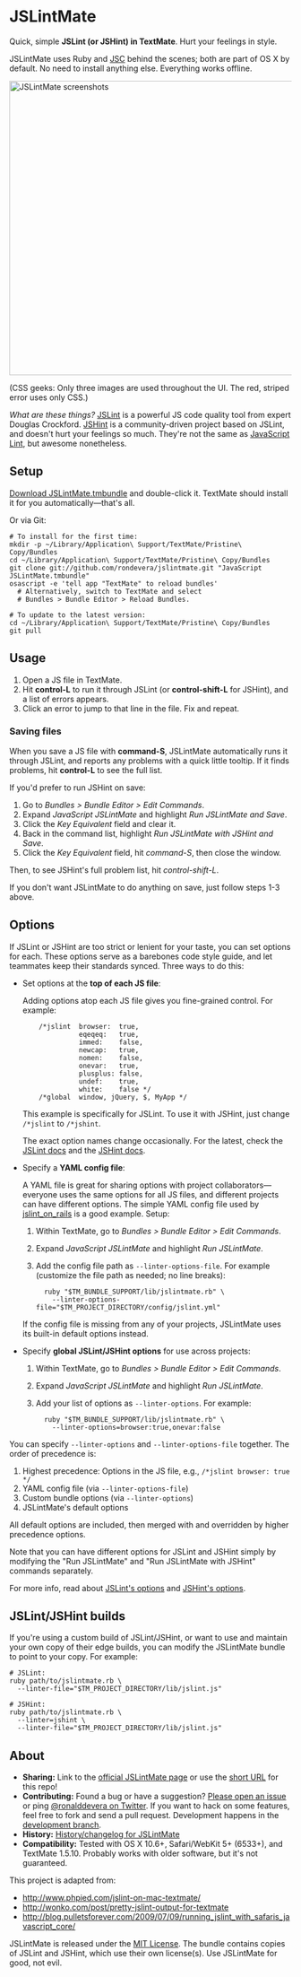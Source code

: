 JSLintMate
==========

Quick, simple **JSLint (or JSHint) in TextMate**. Hurt your feelings in style.

JSLintMate uses Ruby and [JSC][jsc] behind the scenes; both are part of OS X
by default. No need to install anything else. Everything works offline.

<img src="https://github.com/rondevera/jslintmate/raw/master/Support/images/jslintmate-screenshots.png"
  alt="JSLintMate screenshots" width="892" height="525" />

(CSS geeks: Only three images are used throughout the UI. The red, striped
error uses only CSS.)

*What are these things?* [JSLint][jslint] is a powerful JS code quality tool
from expert Douglas Crockford. [JSHint][jshint] is a community-driven project
based on JSLint, and doesn't hurt your feelings so much. They're not the same
as [JavaScript Lint][javascriptlint], but awesome nonetheless.

[jsc]:            http://trac.webkit.org/wiki/JSC
[jslint]:         http://jslint.com
[jshint]:         http://jshint.com
[javascriptlint]: http://www.javascriptlint.com/


Setup
-----

[Download JSLintMate.tmbundle][download] and double-click it.
TextMate should install it for you automatically&mdash;that's all.

Or via Git:

    # To install for the first time:
    mkdir -p ~/Library/Application\ Support/TextMate/Pristine\ Copy/Bundles
    cd ~/Library/Application\ Support/TextMate/Pristine\ Copy/Bundles
    git clone git://github.com/rondevera/jslintmate.git "JavaScript JSLintMate.tmbundle"
    osascript -e 'tell app "TextMate" to reload bundles'
      # Alternatively, switch to TextMate and select
      # Bundles > Bundle Editor > Reload Bundles.

    # To update to the latest version:
    cd ~/Library/Application\ Support/TextMate/Pristine\ Copy/Bundles
    git pull

[download]: https://github.com/downloads/rondevera/jslintmate/JSLintMate-1.1.tmbundle.zip


Usage
-----

1.  Open a JS file in TextMate.
2.  Hit **control-L** to run it through JSLint (or **control-shift-L** for
    JSHint), and a list of errors appears.
3.  Click an error to jump to that line in the file. Fix and repeat.

### Saving files ###

When you save a JS file with **command-S**, JSLintMate automatically runs it
through JSLint, and reports any problems with a quick little tooltip. If it
finds problems, hit **control-L** to see the full list.

If you'd prefer to run JSHint on save:

1.  Go to *Bundles > Bundle Editor > Edit Commands*.
2.  Expand *JavaScript JSLintMate* and highlight *Run JSLintMate and Save*.
3.  Click the *Key Equivalent* field and clear it.
4.  Back in the command list, highlight *Run JSLintMate with JSHint and Save*.
5.  Click the *Key Equivalent* field, hit *command-S*, then close the window.

Then, to see JSHint's full problem list, hit *control-shift-L*.

If you don't want JSLintMate to do anything on save, just follow steps 1-3
above.


Options
-------

If JSLint or JSHint are too strict or lenient for your taste, you can set
options for each. These options serve as a barebones code style guide, and let
teammates keep their standards synced. Three ways to do this:

* Set options at the **top of each JS file**:

    Adding options atop each JS file gives you fine-grained control. For
    example:

          /*jslint  browser:  true,
                    eqeqeq:   true,
                    immed:    false,
                    newcap:   true,
                    nomen:    false,
                    onevar:   true,
                    plusplus: false,
                    undef:    true,
                    white:    false */
          /*global  window, jQuery, $, MyApp */

    This example is specifically for JSLint. To use it with JSHint, just
    change `/*jslint` to `/*jshint`.

    The exact option names change occasionally. For the latest, check the
    [JSLint docs][jslint options] and the [JSHint docs][jshint options].

* Specify a **YAML config file**:

    A YAML file is great for sharing options with project
    collaborators&mdash;everyone uses the same options for all JS files, and
    different projects can have different options. The simple YAML config file
    used by [jslint\_on\_rails][jslint_on_rails config] is a good example.
    Setup:

    1.  Within TextMate, go to *Bundles > Bundle Editor > Edit Commands*.
    2.  Expand *JavaScript JSLintMate* and highlight *Run JSLintMate*.
    3.  Add the config file path as `--linter-options-file`. For example
        (customize the file path as needed; no line breaks):

              ruby "$TM_BUNDLE_SUPPORT/lib/jslintmate.rb" \
                --linter-options-file="$TM_PROJECT_DIRECTORY/config/jslint.yml"

    If the config file is missing from any of your projects, JSLintMate uses
    its built-in default options instead.

* Specify **global JSLint/JSHint options** for use across projects:

    1.  Within TextMate, go to *Bundles > Bundle Editor > Edit Commands*.
    2.  Expand *JavaScript JSLintMate* and highlight *Run JSLintMate*.
    3.  Add your list of options as `--linter-options`. For example:

              ruby "$TM_BUNDLE_SUPPORT/lib/jslintmate.rb" \
                --linter-options=browser:true,onevar:false

You can specify `--linter-options` and `--linter-options-file` together. The
order of precedence is:

1.  Highest precedence: Options in the JS file, e.g.,
    `/*jslint browser: true */`
2.  YAML config file (via `--linter-options-file`)
3.  Custom bundle options (via `--linter-options`)
4.  JSLintMate's default options

All default options are included, then merged with and overridden by higher
precedence options.

Note that you can have different options for JSLint and JSHint simply by
modifying the "Run JSLintMate" and "Run JSLintMate with JSHint" commands
separately.

For more info, read about [JSLint's options][jslint options] and
[JSHint's options][jshint options].

[jslint_on_rails config]: https://github.com/psionides/jslint_on_rails/blob/master/lib/jslint/config/jslint.yml
[jslint options]:  http://jslint.com/lint.html#options
[jshint options]:  http://jshint.com/#docs


JSLint/JSHint builds
--------------------

If you're using a custom build of JSLint/JSHint, or want to use and maintain
your own copy of their edge builds, you can modify the JSLintMate bundle
to point to your copy. For example:

    # JSLint:
    ruby path/to/jslintmate.rb \
      --linter-file="$TM_PROJECT_DIRECTORY/lib/jslint.js"

    # JSHint:
    ruby path/to/jslintmate.rb \
      --linter=jshint \
      --linter-file="$TM_PROJECT_DIRECTORY/lib/jslint.js"


About
-----

- **Sharing:** Link to the [official JSLintMate page][website] or use the
  [short URL][shorturl] for this repo!
- **Contributing:** Found a bug or have a suggestion? [Please open an
  issue][issues] or ping [@ronalddevera on Twitter][twitter]. If you want to
  hack on some features, feel free to fork and send a pull request.
  Development happens in the [development branch][dev branch].
- **History:** [History/changelog for JSLintMate][history]
- **Compatibility:** Tested with OS X 10.6+, Safari/WebKit 5+ (6533+), and
  TextMate 1.5.10. Probably works with older software, but it's not
  guaranteed.

This project is adapted from:

- <http://www.phpied.com/jslint-on-mac-textmate/>
- <http://wonko.com/post/pretty-jslint-output-for-textmate>
- <http://blog.pulletsforever.com/2009/07/09/running_jslint_with_safaris_javascript_core/>

JSLintMate is released under the [MIT License][license]. The bundle contains
copies of JSLint and JSHint, which use their own license(s). Use JSLintMate
for good, not evil.

[website]:    http://rondevera.github.com/jslintmate/
[shorturl]:   http://git.io/jslintmate
[issues]:     https://github.com/rondevera/jslintmate/issues
[twitter]:    https://twitter.com/ronalddevera
[dev branch]: https://github.com/rondevera/jslintmate/commits/development
[history]:    https://github.com/rondevera/jslintmate/blob/master/HISTORY
[license]:    https://github.com/rondevera/jslintmate/blob/master/LICENSE

